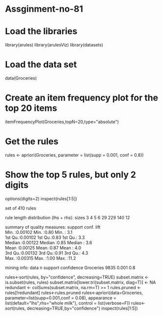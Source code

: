 # Assginment-no-81
# Load the libraries
library(arules)
library(arulesViz)
library(datasets)
 
# Load the data set
data(Groceries)
# Create an item frequency plot for the top 20 items
itemFrequencyPlot(Groceries,topN=20,type="absolute")

# Get the rules
rules <- apriori(Groceries, parameter = list(supp = 0.001, conf = 0.8))
 
# Show the top 5 rules, but only 2 digits
options(digits=2)
inspect(rules[1:5])

set of 410 rules
 
rule length distribution (lhs + rhs): sizes
  3   4   5   6 
 29 229 140  12 
 
summary of quality measures:
         support     conf.           lift     
 Min.   :0.00102     Min.   :0.80    Min.   : 3.1  
 1st Qu.:0.00102     1st Qu.:0.83    1st Qu.: 3.3  
 Median :0.00122     Median :0.85    Median : 3.6  
 Mean   :0.00125     Mean   :0.87    Mean   : 4.0  
 3rd Qu.:0.00132     3rd Qu.:0.91    3rd Qu.: 4.3  
 Max.   :0.00315     Max.   :1.00    Max.   :11.2  
 
mining info:
      data      n      support   confidence
 Groceries      9835   0.001     0.8

rules<-sort(rules, by="confidence", decreasing=TRUE)
subset.matrix <- is.subset(rules, rules)
subset.matrix[lower.tri(subset.matrix, diag=T)] <- NA
redundant <- colSums(subset.matrix, na.rm=T) >= 1
rules.pruned <- rules[!redundant]
rules<-rules.pruned
rules<-apriori(data=Groceries, parameter=list(supp=0.001,conf = 0.08), 
               appearance = list(default="lhs",rhs="whole milk"),
               control = list(verbose=F))
rules<-sort(rules, decreasing=TRUE,by="confidence")
inspect(rules[1:5])
